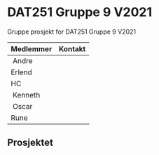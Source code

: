 # DAT251 Gruppe 9 V2021
Gruppe prosjekt for DAT251 Gruppe 9 V2021

| Medlemmer | Kontakt|
| --- | --- |
| Andre  | |
| Erlend | | 
| HC | |
| Kenneth | |
| Oscar | |
| Rune | | 


## Prosjektet